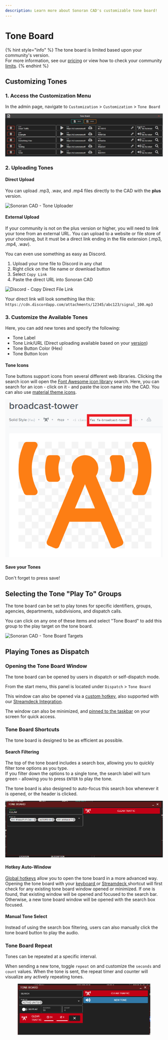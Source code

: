```yaml
---
description: Learn more about Sonoran CAD's customizable tone board!
---
```


# Tone Board

{% hint style="info" %}
The tone board is limited based upon your community's version.\
For more information, see our [pricing](../../pricing/faq/) or view how to check your community [limits](../getting-started/view-your-limits.md).
{% endhint %}

## Customizing Tones

### 1. Access the Customization Menu

In the admin page, navigate to `Customization` > `Customization` > `Tone Board`

![Sonoran CAD - Tone Board Customization](<../../.gitbook/assets/image (82).png>)

### 2. Uploading Tones

#### Direct Upload

You can upload .mp3, .wav, and .mp4 files directly to the CAD with the **plus** version.

![Sonoran CAD - Tone Uploader](<../../.gitbook/assets/image (297) (1).png>)

#### External Upload

If your community is not on the plus version or higher, you will need to link your tone from an external URL. You can upload to a website or file store of your choosing, but it must be a direct link ending in the file extension (.mp3, .mp4, .wav).

You can even use something as easy as Discord.

1. Upload your tone file to Discord in any chat
2. Right click on the file name or download button
3. Select `Copy Link`
4. Paste the direct URL into Sonoran CAD

![Discord - Copy Direct File Link](../../.gitbook/assets/a0350734a9e02995f0a1a9e255e26e70.gif)

Your direct link will look something like this:\
`https://cdn.discordapp.com/attachments/12345/abc123/signal_100.mp3`

### 3. Customize the Available Tones

Here, you can add new tones and specify the following:

* Tone Label
* Tone Link/URL (Direct uploading available based on your [version](../../pricing/faq/))
* Tone Button Color (Hex)
* Tone Button Icon

#### Tone Icons

Tone buttons support icons from several different web libraries. Clicking the search icon will open the [Font Awesome icon library](https://fontawesome.com/v5.15/icons) search. Here, you can search for an icon - click on it - and paste the icon name into the CAD. You can also use [material theme icons](https://fonts.google.com/icons).

![Font Awesome - Example Icon Name](<../../.gitbook/assets/image (12).png>)

#### Save your Tones

Don't forget to press save!

## Selecting the Tone "Play To" Groups

The tone board can be set to play tones for specific identifiers, groups, agencies, departments, subdivisions, and dispatch calls.

You can click on any one of these items and select "Tone Board" to add this group to the play target on the tone board.

![Sonoran CAD - Tone Board Targets](../../.gitbook/assets/234d6952821e29dc788b4d10c92e5622.gif)

## Playing Tones as Dispatch

### Opening the Tone Board Window

The tone board can be opened by users in dispatch or self-dispatch mode.

From the start menu, this panel is located under `Dispatch` > `Tone Board`&#x20;

This window can also be opened via a [custom hotkey](../other-features/configurable-hotkeys.md), also supported with our [Streamdeck Integration](../../integration-plugins/stream-deck-integration.md).

The window can also be minimized, and [pinned to the taskbar](customizing-your-layout.md#7-tab-system) on your screen for quick access.

### Tone Board Shortcuts

The tone board is designed to be as efficient as possible.

#### Search Filtering

The top of the tone board includes a search box, allowing you to quickly filter tone options as you type.\
If you filter down the options to a single tone, the search label will turn green - allowing you to press `ENTER` to play the tone.

The tone board is also designed to auto-focus this search box whenever it is opened, or the header is clicked.

![Sonoran CAD - Tone Board](<../../.gitbook/assets/image (139).png>)

#### Hotkey Auto-Window

[Global hotkeys](../other-features/configurable-hotkeys.md) allow you to open the tone board in a more advanced way. Opening the tone board with your [keyboard ](../other-features/configurable-hotkeys.md)or [Streamdeck ](../../integration-plugins/stream-deck-integration.md)shortcut will first check for any existing tone board window opened or minimized. If one is found, that existing window will be opened and focused to the search bar. Otherwise, a new tone board window will be opened with the search box focused.

#### Manual Tone Select

Instead of using the search box filtering, users can also manually click the tone board button to play the audio.

### Tone Board Repeat

Tones can be repeated at a specific interval.

When sending a new tone, toggle `repeat` on and customize the `seconds` and `count` values. When the tone is sent, the repeat timer and counter will visualize any actively repeating tones.

<figure><img src="../../.gitbook/assets/image (4) (1).png" alt=""><figcaption></figcaption></figure>

